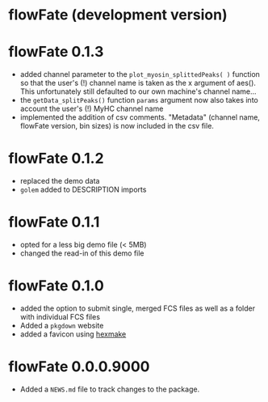 # flowFate (development version)

# flowFate 0.1.3
- added channel parameter to the `plot_myosin_splittedPeaks( )` function so that the user's (!) channel name is taken as the x argument of aes(). This unfortunately still defaulted to our own machine's channel name...
- the `getData_splitPeaks()` function `params` argument now also takes into account the user's (!) MyHC channel name
- implemented the addition of csv comments. "Metadata" (channel name, flowFate version, bin sizes) is now included in the csv file.

# flowFate 0.1.2
- replaced the demo data
- `golem` added to DESCRIPTION imports

# flowFate 0.1.1

- opted for a less big demo file (< 5MB)
- changed the read-in of this demo file

# flowFate 0.1.0

- added the option to submit single, merged FCS files as well as a folder with individual FCS files
- Added a `pkgdown` website
- added a favicon using [hexmake](https://connect.thinkr.fr/hexmake/)

# flowFate 0.0.0.9000

* Added a `NEWS.md` file to track changes to the package.
